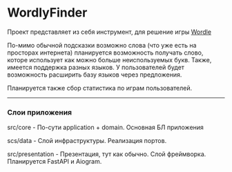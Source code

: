 # WordlyFinder

Проект представляет из себя инструмент, для решение игры  [Wordle](https://wordly.org/)

По-мимо обычной подсказки возможно слова (что уже есть на просторах интернета) планируется возможность получать слово, которе использует как можно больше неиспользуемых букв.
Также, имеется поддержка разных языков. У пользователей будет возможность расширить базу языков через предложения.

Планируется также сбор статистика по играм пользователей.

----
### Слои приложения 
src/core - По-сути application + domain. Основная БЛ приложения

scs/data - Слой инфраструктуры. Реализация портов.

src/presentation - Презентация, тут как обычно. Слой фреймворка. Планируется FastAPI и Aiogram.
